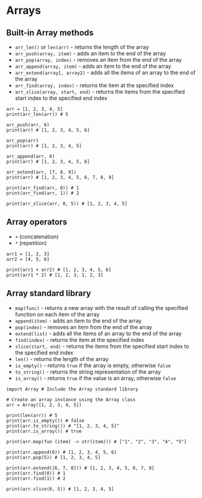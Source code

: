 # Arrays

## Built-in Array methods

- `arr_len()` or `len(arr)` - returns the length of the array
- `arr_push(array, item)` - adds an item to the end of the array
- `arr_pop(array, index)` - removes an item from the end of the array
- `arr_append(array, item)` - adds an item to the end of the array
- `arr_extend(array1, array2)` - adds all the items of an array to
  the end of the array
- `arr_find(array, index)` - returns the item at the specified index
- `arr_slice(array, start, end)` - returns the items from the specified
  start index to the specified end index

```rn linenums="1" title="methods.rn"
arr = [1, 2, 3, 4, 5]
print(arr_len(arr)) # 5

arr_push(arr, 6)
print(arr) # [1, 2, 3, 4, 5, 6]

arr_pop(arr)
print(arr) # [1, 2, 3, 4, 5]

arr_append(arr, 6)
print(arr) # [1, 2, 3, 4, 5, 6]

arr_extend(arr, [7, 8, 9])
print(arr) # [1, 2, 3, 4, 5, 6, 7, 8, 9]

print(arr_find(arr, 0)) # 1
print(arr_find(arr, 1)) # 2

print(arr_slice(arr, 0, 5)) # [1, 2, 3, 4, 5]
```

## Array operators

- `+` (concatenation)
- `*` (repetition)

```rn linenums="1" title="operators.rn"
arr1 = [1, 2, 3]
arr2 = [4, 5, 6]

print(arr1 + arr2) # [1, 2, 3, 4, 5, 6]
print(arr1 * 2) # [1, 2, 3, 1, 2, 3]
```

## Array standard library

- `map(func)` - returns a new array with the result of calling the specified
  function on each item of the array
- `append(item)` - adds an item to the end of the array
- `pop(index)` - removes an item from the end of the array
- `extend(list)` - adds all the items of an array to the end of the array
- `find(index)` - returns the item at the specified index
- `slice(start, end)` - returns the items from the specified start index to
  the specified end index
- `len()` - returns the length of the array
- `is_empty()` - returns `true` if the array is empty, otherwise `false`
- `to_string()` - returns the string representation of the array
- `is_array()` - returns `true` if the value is an array, otherwise `false`

```rn linenums="1" title="array-standard-library.rn"
import Array # Include the Array standard library

# Create an array instance using the Array class
arr = Array([1, 2, 3, 4, 5])

print(len(arr)) # 5
print(arr.is_empty()) # false
print(arr.to_string()) # "[1, 2, 3, 4, 5]"
print(arr.is_array()) # true

print(arr.map(fun (item) -> str(item))) # ["1", "2", "3", "4", "5"]

print(arr.append(6)) # [1, 2, 3, 4, 5, 6]
print(arr.pop(5)) # [1, 2, 3, 4, 5]

print(arr.extend([6, 7, 8])) # [1, 2, 3, 4, 5, 6, 7, 8]
print(arr.find(0)) # 1
print(arr.find(1)) # 2

print(arr.slice(0, 5)) # [1, 2, 3, 4, 5]
```
